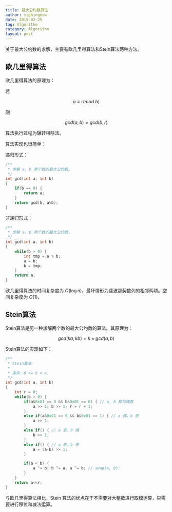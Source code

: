 ```yaml
---
title: 最大公约数算法
author: sighingnow
date: 2015-02-25
tag: Algorithm
category: Algorithm
layout: post
---
```


关于最大公约数的求解，主要有欧几里得算法和Stein算法两种方法。

欧几里得算法
-------------

欧几里得算法的原理为：

若

$$a \equiv r(mod\ b)$$

则

$$gcd(a,b) = gcd(b,r)$$

算法执行过程为辗转相除法。

算法实现也很简单：

<!--more-->

递归形式：

~~~cpp
/**
 * 求解 a, b 两个数的最大公约数。
 */
int gcd(int a, int b)
{
    if(b == 0) {
        return a;
    }
    return gcd(b, a%b);
}
~~~

非递归形式：

~~~cpp
/**
 * 求解 a, b 两个数的最大公约数。
 */
int gcd(int a, int b)
{
    while(b > 0) {
        int tmp = a % b;
        a = b;
        b = tmp;
    }
    return a;
}
~~~

欧几里得算法的时间复杂度为 $O(\log{n})$，最坏情形为斐波那契数列的相邻两项。空间复杂度为 $O(1)$。

Stein算法
----------

Stein算法是另一种求解两个数的最大公约数的算法。其原理为：

$$gcd(ka, kb) = k \times gcd(a, b)$$

Stein算法的实现如下：

~~~cpp
/**
 * Stein算法
 *
 * 条件：0 <= b < a.
 */
int gcd(int a, int b)
{
    int r = 0;
    while(b > 0) {
        if(a&0x01 == 0 && b&0x01 == 0) { // a, b 都为偶数
            a >> 1; b >> 1; r = r + 1;
        }
        else if(a&0x01 == 0 && b&0x01 == 1) { // a 偶，b 奇
            a >> 1;
        }
        else if() { // a 奇，b 偶
            b >> 1;
        }
        else if() { // a 奇，b 奇
            a = (a-b) >> 1;
        }

        if(a < b) {
            a ^= b; b ^= a; a ^= b; // swap(a, b);
        }
    }
    return a<<r;
}
~~~

与欧几里得算法相比，Stein 算法的优点在于不需要对大整数进行取模运算，只需要进行移位和减法运算。
